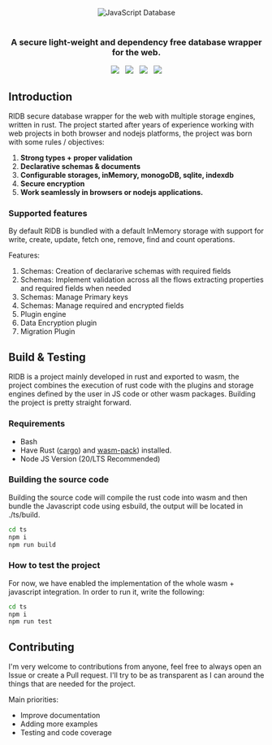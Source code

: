 <p align="center">
  <img src="https://cdn.jsdelivr.net/gh/trust0-project/ridb@0.4.3/docs/logo.svg" alt="JavaScript Database" />
  <br />
  <br />
  <h3 align="center">A secure light-weight and dependency free database wrapper for the web.</h3>
</p>

<p align="center">
    <a href="https://github.com/trust0-project/RIDB/releases"><img src="https://img.shields.io/github/v/release/trust0-project/ridb?color=%23ff00a0&include_prereleases&label=version&sort=semver&style=flat-square"></a>
    &nbsp;
    <a href="#"><img src="https://img.shields.io/npm/types/rxdb?style=flat-square"></a>
    &nbsp;
    <a href="https://raw.githubusercontent.com/trust0-project/RIDB/refs/heads/main/LICENSE"><img src="https://img.shields.io/github/license/trust0-project/ridb?style=flat-square"></a>
    &nbsp;
    <a href="https://www.npmjs.com/package/@trust0/ridb"><img src="https://img.shields.io/npm/dm/@trust0/ridb?color=c63a3b&style=flat-square"></a>   
</p>

## Introduction
RIDB secure database wrapper for the web with multiple storage engines, written in rust.
The project started after years of experience working with web projects in both browser and nodejs platforms, the project was born with some rules / objectives:
1. **Strong types + proper validation**
2. **Declarative schemas & documents**
3. **Configurable storages, inMemory, monogoDB, sqlite, indexdb**
4. **Secure encryption**
5. **Work seamlessly in browsers or nodejs applications.**

### Supported features
By default RIDB is bundled with a default InMemory storage with support for write, create, update, fetch one, remove, find and count operations.

Features:
1. Schemas: Creation of declararive schemas with required fields
2. Schemas: Implement validation across all the flows extracting properties and required fields when needed
3. Schemas: Manage Primary keys
4. Schemas: Manage required and encrypted fields
5. Plugin engine
6. Data Encryption plugin
7. Migration Plugin

## Build & Testing
RIDB is a project mainly developed in rust and exported to wasm, the project combines the execution of rust code with the plugins and storage engines defined by the user in JS code or other wasm packages.
Building the project is pretty straight forward.

### Requirements
* Bash
* Have Rust ([cargo](https://doc.rust-lang.org/cargo/getting-started/installation.html)) and [wasm-pack](https://rustwasm.github.io/wasm-pack/installer/)) installed.
* Node JS Version (20/LTS Recommended)

### Building the source code
Building the source code will compile the rust code into wasm and then bundle the Javascript code using esbuild, the output will be located in ./ts/build.
```bash
cd ts 
npm i
npm run build
```

### How to test the project
For now, we have enabled the implementation of the whole wasm + javascript integration.
In order to run it, write the following:

```bash
cd ts 
npm i
npm run test
```

## Contributing
I'm very welcome to contributions from anyone, feel free to always open an Issue or create a Pull request. 
I'll try to be as transparent as I can around the things that are needed for the project.

Main priorities:
* Improve documentation
* Adding more examples
* Testing and code coverage